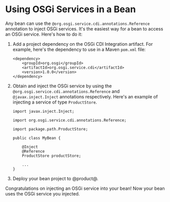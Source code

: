 # Using OSGi Services in a Bean 

Any bean can use the `@org.osgi.service.cdi.annotations.Reference` annotation to
inject OSGi services. It's the easiest way for a bean to access an OSGi service. Here's how to do it:

1.  Add a project dependency on the OSGi CDI Integration artifact. For example, 
here's the dependency to use in a Maven `pom.xml` file:

        <dependency>
            <groupId>org.osgi</groupId>
            <artifactId>org.osgi.service.cdi</artifactId>
            <version>1.0.0</version>
        </dependency>

2.  Obtain and inject the OSGi service by using the 
`@org.osgi.service.cdi.annotations.Reference` and `@javax.inject.Inject`
annotations respectively. Here's an example of injecting a service of type
`ProductStore`. 

        import javax.inject.Inject;

        import org.osgi.service.cdi.annotations.Reference;

        import package.path.ProductStore;

        public class MyBean {

            @Inject
            @Reference
            ProductStore productStore;

            ...
        }

3.  Deploy your bean project to @product@. 

Congratulations on injecting an OSGi service into your bean! Now your bean uses
the OSGi service you injected.
